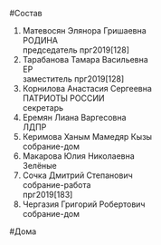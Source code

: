 #Состав  
1. Матевосян Элянора Гришаевна  
    РОДИНА  
    председатель прг2019[128]  
2. Тарабанова Тамара Васильевна  
    ЕР  
    заместитель прг2019[128]  
3. Корнилова Анастасия Сергеевна  
    ПАТРИОТЫ РОССИИ  
    секретарь  
4. Еремян Лиана Варгесовна  
    ЛДПР  
5. Керимова Ханым Мамедяр Кызы  
    собрание-дом  
6. Макарова Юлия Николаевна  
    Зелёные  
7. Сочка Дмитрий Степанович  
    собрание-работа  
    прг2019[183]  
8. Чергазия Григорий Робертович  
    собрание-дом  
  
#Дома  
  

